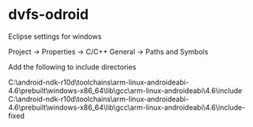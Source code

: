 dvfs-odroid
===========

Eclipse settings for windows

Project -> Properties -> C/C++ General -> Paths and Symbols

Add the following to include directories

C:\android-ndk-r10d\toolchains\arm-linux-androideabi-4.6\prebuilt\windows-x86_64\lib\gcc\arm-linux-androideabi\4.6\include  
C:\android-ndk-r10d\toolchains\arm-linux-androideabi-4.6\prebuilt\windows-x86_64\lib\gcc\arm-linux-androideabi\4.6\include-fixed
